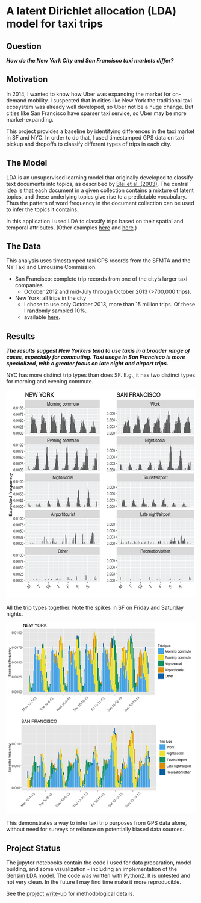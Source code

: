 
# A latent Dirichlet allocation (LDA) model for taxi trips

## Question
**_How do the New York City and San Francisco taxi markets differ?_**

## Motivation
In 2014, I wanted to know how Uber was expanding the market for on-demand mobility. I suspected that in cities like New York the traditional taxi ecosystem was already well developed, so Uber not be a huge change. But cities like San Francisco have sparser taxi service, so Uber may be more market-expanding. 

This project provides a baseline by identifying differences in the taxi market in SF and NYC. In order to do that, I used timestamped GPS data on taxi pickup and dropoffs to classify different types of trips in each city. 

## The Model

LDA is an unsupervised learning model that originally developed to classify text documents into topics, as described by [Blei et al. (2003)](http://www.jmlr.org/papers/v3/blei03a.html "Blei et al. (2003)"). The central idea is that each document in a given collection contains a mixture of latent topics, and these underlying topics give rise to a predictable vocabulary. Thus the pattern of word frequency in the document collection can be used to infer the topics it contains.

In this application I used LDA to classify trips based on their spatial and temporal attributes. (Other examples [here](https://hal.archives-ouvertes.fr/hal-01052951/ "Come et al.") and [here](http://dl.acm.org/citation.cfm?id=2424395 "Kling").)

## The Data
This analysis uses timestamped taxi GPS records from the SFMTA and the NY Taxi and Limousine Commission. 

- San Francisco: complete trip records from one of the city’s larger taxi companies
  - October 2012 and mid-July through October 2013 (>700,000 trips).
- New York: all trips in the city
  - I chose to use only October 2013, more than 15 million trips. Of these I randomly sampled 10%.
  - available [here](http://chriswhong.com/open-data/foil_nyc_taxi/ "taxi data"). 

## Results
**_The results suggest New Yorkers tend to use taxis in a broader range of cases, especially for commuting. Taxi usage in San Francisco is more specialized, with a greater focus on late night and airport trips._** 

NYC has more distinct trip types than does SF. E.g., it has two distinct types for morning and evening commute.

<img src="images/facet-plots-both.png?raw=true" alt="facet-plot" width="624" height="553">

All the trip types together. Note the spikes in SF on Friday and Saturday nights. 

<img src="images/nyc-colors-700x350.png?raw=true" alt="facet-plot">
<img src="images/sf-colors-700x350.png?raw=true" alt="facet-plot">


This demonstrates a way to infer taxi trip purposes from GPS data alone, without need for surveys or reliance on potentially biased data sources.

## Project Status
The jupyter notebooks contain the code I used for data preparation, model building, and some visualization - including an implementation of the [Gensim LDA model](https://radimrehurek.com/gensim/models/ldamodel.html). 
The code was written with Python2. It is untested and not very clean. In the future I may find time make it more reproducible. 

See the [project write-up](LDA_writeup.pdf) for methodological details. 

